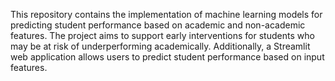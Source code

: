 This repository contains the implementation of machine learning models for predicting student performance based on academic and non-academic features. The project aims to support early interventions for students who may be at risk of underperforming academically. Additionally, a Streamlit web application allows users to predict student performance based on input features.
